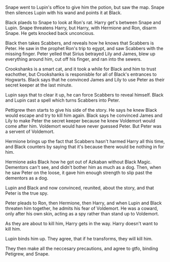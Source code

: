 Snape went to Lupin's office to give him the potion, but saw the map. Snape
then silences Lupin with his wand and points it at Black.

Black plaeds to Snape to look at Ron's rat. Harry get's between Snape and
Lupin. Snape threatens Harry, but Harry, with Hermione and Ron, disarm Snape.
He gets knocked back unconcious.

Black then takes Scabbers, and reveals how he knows that Scabbers is Peter. He
saw in the prophet Ron's trip to egypt, and saw Scabbers with the missing
finger. Peter yelled that Sirius betrayed Lily and James, blew up everything
around him, cut off his finger, and ran into the sewers.

Crookshanks is a smart cat, and it took a while for Black and him to trust
eachother, but Crookshanks is responisble for all of Black's entrances to
Hogwarts. Black says that he convinced James and Lily to use Peter as their
secret keeper at the last minute.

Lupin says that to clear it up, he can force Scabbers to reveal himself. Black
and Lupin cast a spell which turns Scabbers into Peter.

Pettigrew then starts to give his side of the story. He says he knew Black
would escape and try to kill him again. Black says he convinced James and Lily
to make Peter the secret keeper because he knew Voldemort would come after him.
Voldemort would have never guessed Peter. But Peter was a servent of Voldemort.

Hermione brings up the fact that Scabbers hasn't harmed Harry all this time,
and Black counters by saying that it's because there would be nothing in for
him.

Hermione asks Black how he got out of Azkaban without Black Magic. Dementors
can't see, and didn't bother him as much as a dog. Then, when he saw Peter on
the loose, it gave him enough strength to slip past the dementors as a dog.

Lupin and Black and now convinced, reunited, about the story, and that Peter is
the true spy.

Peter pleads to Ron, then Hermione, then Harry, and when Lupin and Black
threaten him together, he admits his fear of Voldemort. He was a coward, only
after his own skin, acting as a spy rather than stand up to Voldemort.

As they are about to kill him, Harry gets in the way. Harry doesn't want to
kill him.

Lupin binds him up. They agree, that if he transforms, they will kill him.

They then make all the neccesary precautions, and agree to gtfo, binding
Petigrew, and Snape.
